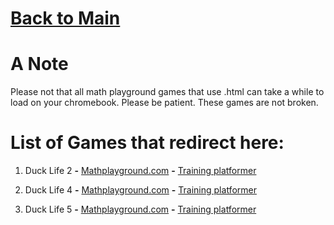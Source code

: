 # [Back to Main](README.md)

# A Note

Please not that all math playground games that use .html can take a while to load on your chromebook. Please be patient. These games are not broken.

# List of Games that redirect here:

1. Duck Life 2 **-** <a href="https://www.mathplayground.com/duck2/index.html">Mathplayground.com</a> **-** [Training platformer](/../main/Categories/Platform.md)
   
2. Duck Life 4 **-** <a href="https://www.mathplayground.com/duck4/index.html">Mathplayground.com</a> **-** [Training platformer](/../main/Categories/Platform.md) 
  
3. Duck Life 5 **-** <a href="https://www.mathplayground.com/duck5/index.html">Mathplayground.com</a> **-** [Training platformer](/../main/Categories/Platform.md) 
